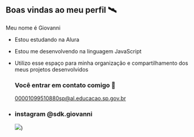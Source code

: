 ## Boas vindas ao meu perfil 🛰️

 Meu nome é Giovanni 
 
- Estou estudando na Alura
- Estou me desenvolvendo na linguagem JavaScript
- Utilizo esse espaço para minha organizaçâo e compartilhamento dos meus projetos desenvolvidos

  ### Você entrar em contato comigo 📧

  00001099510880sp@al.educacao.sp.gov.br

- ### instagram @sdk.giovanni
  

  ![](https://media1.tenor.com/m/8zRCsq5BK-YAAAAC/pain-kakashi.gif))
